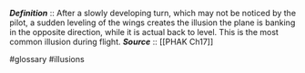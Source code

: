***Definition***    :: After a slowly developing turn, which may not be noticed by the pilot, a sudden leveling of the wings creates the illusion the plane is banking in the opposite direction, while it is actual back to level. This is the most common illusion during flight.
***Source***         :: [[PHAK Ch17]]

#glossary #illusions 